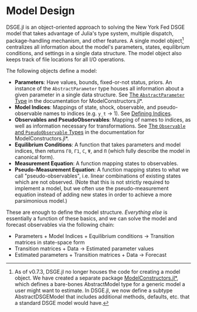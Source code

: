 # Model Design

DSGE.jl is an object-oriented approach to solving the New York Fed DSGE model
that takes advantage of Julia's type system, multiple dispatch, package-handling
mechanism, and other features. A single model object[^1] centralizes
 all information about the model's parameters, states, equilibrium conditions, and
settings in a single data structure. The model object also keeps track of file locations
for all I/O operations.

The following objects define a model:

- **Parameters**: Have values, bounds, fixed-or-not status, priors. An
  instance of the `AbstractParameter` type houses all information about a given
  parameter in a single data structure. See  [The `AbstractParameter` Type](https://frbny-dsge.github.io/ModelConstructors.jl/latest/implementation_details/#The-AbstractParameter-Type-1) in the documentation for ModelConstructors.jl*.
- **Model Indices**: Mappings of state, shock, observable, and pseudo-observable
  names to indices (e.g. `y_t` -> 1). See [Defining Indices](@ref).
- **Observables and PseudoObservables**: Mapping of names to indices, as well as
  information necessary for transformations. See
  [The `Observable` and `PseudoObservable` Types](https://frbny-dsge.github.io/ModelConstructors.jl/latest/implementation_details/#The-Observable-and-PseudoObservable-Types-1) in the documentation for ModelConstructors.jl*.
- **Equilibrium Conditions**: A function that takes parameters and model
  indices, then returns `Γ0`, `Γ1`, `C`, `Ψ`, and `Π` (which fully describe the
  model in canonical form).
- **Measurement Equation**: A function mapping states to observables.
- **Pseudo-Measurement Equation**: A function mapping states to what we call
  "pseudo-observables", i.e. linear combinations of existing states which are
  not observed. (Note that this is not strictly required to implement a model,
  but we often use the pseudo-measurement equation instead of adding new states
  in order to achieve a more parsimonious model.)

These are enough to define the model structure. *Everything else* is essentially
a function of these basics, and we can solve the model and forecast observables
via the following chain:

- Parameters + Model Indices + Equilibrium conditions -> Transition matrices
  in state-space form
- Transition matrices + Data -> Estimated parameter values
- Estimated parameters + Transition matrices + Data -> Forecast

[^1]: As of v0.7.3, DSGE.jl no longer houses the code for creating a
                      model object. We have created a separate package
                      [ModelConstructors.jl*](https://github.com/FRBNY-DSGE/ModelConstructors.jl),
                      which defines a bare-bones AbstractModel type
                      for a generic model a user might want to estimate. In DSGE.jl,
                      we now define a subtype AbstractDSGEModel that includes additional
                      methods, defaults, etc. that a standard DSGE model would have.
